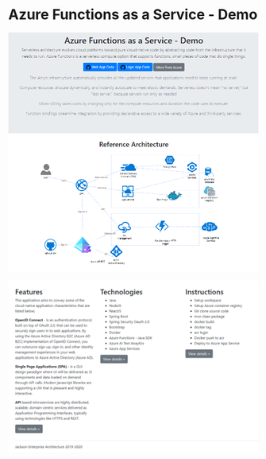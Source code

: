# Azure Functions as a Service - Demo
![alt text](https://github.com/ummerh/azfaas-client/blob/master/home-page1.png "HomePage 1")

![alt text](https://github.com/ummerh/azfaas-client/blob/master/home-page2.png "HomePage 2")
